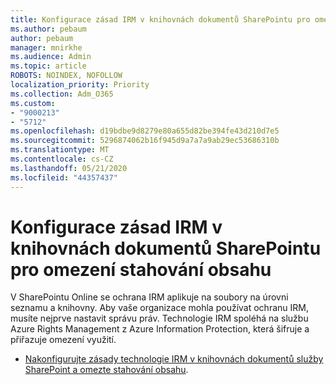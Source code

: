 ```yaml
---
title: Konfigurace zásad IRM v knihovnách dokumentů SharePointu pro omezení stahování obsahu
ms.author: pebaum
author: pebaum
manager: mnirkhe
ms.audience: Admin
ms.topic: article
ROBOTS: NOINDEX, NOFOLLOW
localization_priority: Priority
ms.collection: Adm_O365
ms.custom:
- "9000213"
- "5712"
ms.openlocfilehash: d19bdbe9d8279e80a655d82be394fe43d210d7e5
ms.sourcegitcommit: 5296874062b16f945d9a7a7a9ab29ec53686310b
ms.translationtype: MT
ms.contentlocale: cs-CZ
ms.lasthandoff: 05/21/2020
ms.locfileid: "44357437"
---
```

# <a name="configure-irm-policies-on-sharepoint-document-libraries-to-limit-download-of-content"></a>Konfigurace zásad IRM v knihovnách dokumentů SharePointu pro omezení stahování obsahu

V SharePointu Online se ochrana IRM aplikuje na soubory na úrovni seznamu a knihovny. Aby vaše organizace mohla používat ochranu IRM, musíte nejprve nastavit správu práv. Technologie IRM spoléhá na službu Azure Rights Management z Azure Information Protection, která šifruje a přiřazuje omezení využití.

- [Nakonfigurujte zásady technologie IRM v knihovnách dokumentů služby SharePoint a omezte stahování obsahu](https://docs.microsoft.com/office365/securitycompliance/set-up-irm-in-sp-admin-center).
